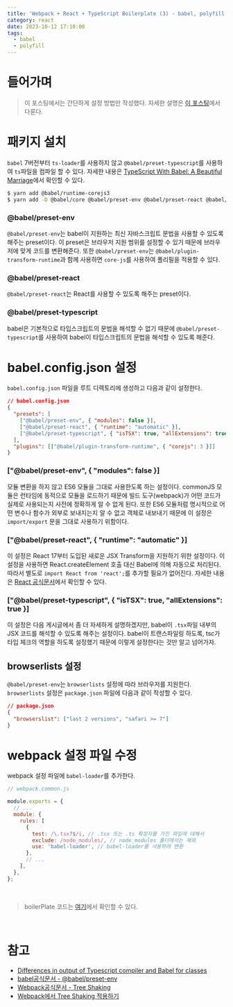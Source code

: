 ```yaml
---
title: 'Webpack + React + TypeScript Boilerplate (3) - babel, polyfill 설정하기'
category: react
date: 2023-10-12 17:10:00
tags:
  - babel
  - polyfill
---
```


# 들어가며

> 이 포스팅에서는 간단하게 설정 방법만 작성했다. 자세한 설명은 [이 포스팅](https://chamdom.blog/webpack-babel-setting)에서 다룬다.

# 패키지 설치

`babel` 7버전부터 `ts-loader`를 사용하지 않고 `@babel/preset-typescript`를 사용하여 `ts`파일을 컴파일 할 수 있다. 자세한 내용은 [TypeScript With Babel: A Beautiful Marriage](https://iamturns.com/typescript-babel/)에서 확인할 수 있다.

```bash
$ yarn add @babel/runtime-corejs3
$ yarn add -D @babel/core @babel/preset-env @babel/preset-react @babel/preset-typescript babel-loader
```

### @babel/preset-env

`@babel/preset-env`는 babel이 지원하는 최신 자바스크립트 문법을 사용할 수 있도록 해주는 preset이다. 이 preset은 브라우저 지원 범위를 설정할 수 있기 때문에 브라우저에 맞게 코드를 변환해준다. 또한 `@babel/preset-env`는 `@babel/plugin-transform-runtime`과 함께 사용하면 `core-js`를 사용하여 폴리필을 적용할 수 있다.

### @babel/preset-react

`@babel/preset-react`는 React를 사용할 수 있도록 해주는 preset이다.

### @babel/preset-typescript

babel은 기본적으로 타입스크립트의 문법을 해석할 수 없기 때문에 `@babel/preset-typescript`를 사용하여 babel이 타입스크립트의 문법을 해석할 수 있도록 해준다.

# babel.config.json 설정

`babel.config.json` 파일을 루트 디렉토리에 생성하고 다음과 같이 설정한다.

```json
// babel.config.json
{
  "presets": [
    ["@babel/preset-env", { "modules": false }],
    ["@babel/preset-react", { "runtime": "automatic" }],
    ["@babel/preset-typescript", { "isTSX": true, "allExtensions": true }]
  ],
  "plugins": [["@babel/plugin-transform-runtime", { "corejs": 3 }]]
}
```

### ["@babel/preset-env", { "modules": false }]

모듈 변환을 하지 않고 ES6 모듈을 그대로 사용한도록 하는 설정이다. commonJS 모듈은 런타임에 동적으로 모듈을 로드하기 때문에 빌드 도구(webpack)가 어떤 코드가 실제로 사용되는지 사전에 정확하게 알 수 없게 된다. 또한 ES6 모듈처럼 명시적으로 어떤 변수나 함수가 외부로 보내지는지 알 수 없고 객체로 내보내기 때문에 이 설정은 `import/export` 문을 그대로 사용하기 위함이다.

### ["@babel/preset-react", { "runtime": "automatic" }]

이 설정은 React 17부터 도입된 새로운 JSX Transform을 지원하기 위한 설정이다. 이 설정을 사용하면 React.createElement 호출 대신 Babel에 의해 자동으로 처리된다. 따라서 별도로 `import React from 'react';`를 추가할 필요가 없어진다. 자세한 내용은 [React 공식문서](https://ko.reactjs.org/blog/2020/09/22/introducing-the-new-jsx-transform.html)에서 확인할 수 있다.

### ["@babel/preset-typescript", { "isTSX": true, "allExtensions": true }]

이 설정은 다음 게시글에서 좀 더 자세하게 설명하겠지만, babel이 `.tsx`파일 내부의 JSX 코드를 해석할 수 있도록 해주는 설정이다. babel이 트랜스파일링 하도록, tsc가 타입 체크의 역할을 하도록 설정했기 때문에 이렇게 설정한다는 것만 알고 넘어가자.

## browserlists 설정

`@babel/preset-env`는 `browserlists` 설정에 따라 브라우저를 지원한다. `browserlists` 설정은 `package.json` 파일에 다음과 같이 작성할 수 있다.

```json
// package.json
{
  "browserslist": ["last 2 versions", "safari >= 7"]
}
```

# webpack 설정 파일 수정

webpack 설정 파일에 `babel-loader`를 추가한다.

```js
// webpack.common.js

module.exports = {
  // ...
  module: {
    rules: [
      {
        test: /\.tsx?$/i, // .tsx 또는 .ts 확장자를 가진 파일에 대해서
        exclude: /node_modules/, // node_modules 폴더에서는 제외
        use: 'babel-loader', // babel-loader를 사용하여 변환
      },
      // ...
    ],
  },
};
```

<br />

> boilerPlate 코드는 [여기](https://github.com/CH4MD0M/webpack-react-ts-boilerplate)에서 확인할 수 있다.

<br />

# 참고

- [Differences in output of Typescript compiler and Babel for classes](https://kevinwil.de/differences-in-output-of-typescript-compiler-and-babel-for-classes/)
- [babel공식문서 - @babel/preset-env](https://babeljs.io/docs/babel-preset-env)
- [Webpack공식문서 - Tree Shaking](https://webpack.js.org/guides/tree-shaking/)
- [Webpack에서 Tree Shaking 적용하기](https://medium.com/naver-fe-platform/webpack%EC%97%90%EC%84%9C-tree-shaking-%EC%A0%81%EC%9A%A9%ED%95%98%EA%B8%B0-1748e0e0c365)
